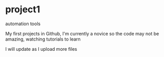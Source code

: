 # project1
automation tools

My first projects in Github,
I'm currently a novice so the code may not be amazing, watching tutorials to learn

I will update as I upload more files
